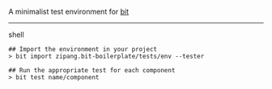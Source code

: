 
A minimalist test environment for [bit]

---

shell
```
## Import the environment in your project
> bit import zipang.bit-boilerplate/tests/env --tester

## Run the appropriate test for each component
> bit test name/component
```

[bit]: https://docs.bitsrc.io/docs/testing-components.html
